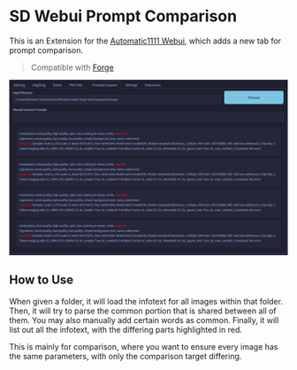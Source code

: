 ﻿# SD Webui Prompt Comparison
This is an Extension for the [Automatic1111 Webui](https://github.com/AUTOMATIC1111/stable-diffusion-webui), which adds a new tab for prompt comparison.

> Compatible with [Forge](https://github.com/lllyasviel/stable-diffusion-webui-forge)

<p align="center">
<img src="./ui.png" width=768>
</p>

## How to Use
When given a folder, it will load the infotext for all images within that folder. Then, it will try to parse the common portion that is shared between all of them. You may also manually add certain words as common. Finally, it will list out all the infotext, with the differing parts highlighted in red.

This is mainly for comparison, where you want to ensure every image has the same parameters, with only the comparison target differing.
